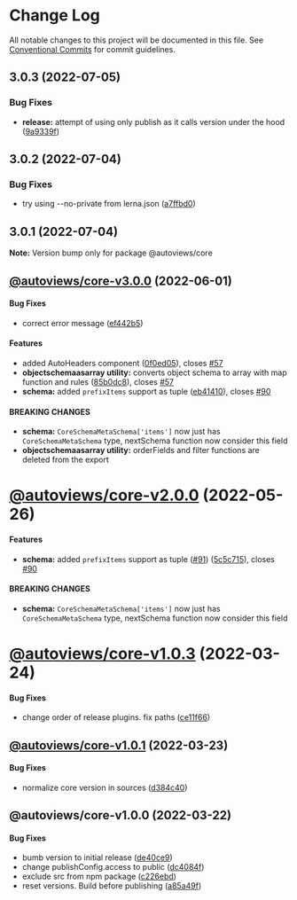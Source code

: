 # Change Log

All notable changes to this project will be documented in this file.
See [Conventional Commits](https://conventionalcommits.org) for commit guidelines.

## 3.0.3 (2022-07-05)


### Bug Fixes

* **release:** attempt of using only publish as it calls version under the hood ([9a9339f](https://github.com/wix-incubator/autoviews/commit/9a9339fd9016bb97a1b95b110f10001433196518))





## 3.0.2 (2022-07-04)


### Bug Fixes

* try using --no-private from lerna.json ([a7ffbd0](https://github.com/wix-incubator/autoviews/commit/a7ffbd05252ee6b2a542cba2c19ef165ef38ef95))





## 3.0.1 (2022-07-04)

**Note:** Version bump only for package @autoviews/core

## [@autoviews/core-v3.0.0](https://github.com/wix-incubator/autoviews/compare/@autoviews/core-v2.0.0...@autoviews/core-v3.0.0) (2022-06-01)

#### Bug Fixes

- correct error message ([ef442b5](https://github.com/wix-incubator/autoviews/commit/ef442b5ade82088909a14c79aadd58f5fc662fc4))

#### Features

- added AutoHeaders component ([0f0ed05](https://github.com/wix-incubator/autoviews/commit/0f0ed0550c3651fd345a8b52a040f9e67e9f6195)), closes [#57](https://github.com/wix-incubator/autoviews/issues/57)
- **objectschemaasarray utility:** converts object schema to array with map function and rules ([85b0dc8](https://github.com/wix-incubator/autoviews/commit/85b0dc8655af57388604741198124f8ca5e8c585)), closes [#57](https://github.com/wix-incubator/autoviews/issues/57)
- **schema:** added `prefixItems` support as tuple ([eb41410](https://github.com/wix-incubator/autoviews/commit/eb414108781449a2f6d369151d67a3dc141a0996)), closes [#90](https://github.com/wix-incubator/autoviews/issues/90)

#### BREAKING CHANGES

- **schema:** `CoreSchemaMetaSchema['items']` now just has `CoreSchemaMetaSchema` type,
  nextSchema function now consider this field
- **objectschemaasarray utility:** orderFields and filter functions are deleted from the export

# [@autoviews/core-v2.0.0](https://github.com/wix-incubator/autoviews/compare/@autoviews/core-v1.0.3...@autoviews/core-v2.0.0) (2022-05-26)

#### Features

- **schema:** added `prefixItems` support as tuple ([#91](https://github.com/wix-incubator/autoviews/issues/91)) ([5c5c715](https://github.com/wix-incubator/autoviews/commit/5c5c715685906424edc07e339b28acb3f477da0a)), closes [#90](https://github.com/wix-incubator/autoviews/issues/90)

#### BREAKING CHANGES

- **schema:** `CoreSchemaMetaSchema['items']` now just has `CoreSchemaMetaSchema` type,
  nextSchema function now consider this field

# [@autoviews/core-v1.0.3](https://github.com/wix-incubator/autoviews/compare/@autoviews/core-v1.0.2...@autoviews/core-v1.0.3) (2022-03-24)

#### Bug Fixes

- change order of release plugins. fix paths ([ce11f66](https://github.com/wix-incubator/autoviews/commit/ce11f66b1f730d48fd4c60aa9e0cc1388b21206d))

## [@autoviews/core-v1.0.1](https://github.com/wix-incubator/autoviews/compare/@autoviews/core-v1.0.0...@autoviews/core-v1.0.1) (2022-03-23)

#### Bug Fixes

- normalize core version in sources ([d384c40](https://github.com/wix-incubator/autoviews/commit/d384c4008208ca18d9d2def9e8cd43849358f9ab))

## @autoviews/core-v1.0.0 (2022-03-22)

#### Bug Fixes

- bumb version to initial release ([de40ce9](https://github.com/wix-incubator/autoviews/commit/de40ce98c7690927cfbf2bbf86b5073f06ba5ae3))
- change publishConfig.access to public ([dc4084f](https://github.com/wix-incubator/autoviews/commit/dc4084f40ae95c4148d50f0b44175ae040cb1851))
- exclude src from npm package ([c226ebd](https://github.com/wix-incubator/autoviews/commit/c226ebde7916095b6a42a800c6b2f554b850f8ff))
- reset versions. Build before publishing ([a85a49f](https://github.com/wix-incubator/autoviews/commit/a85a49f3572b5ab3303821567d00685031fd78ef))
